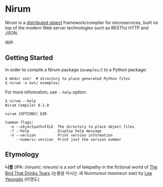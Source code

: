 Nirum
=====

Nirum is a [distributed object][1] framework/compiler for microservices,
built on top of the modern Web server technologies such as RESTful HTTP and
JSON.

WIP.

[1]: https://en.wikipedia.org/wiki/Distributed_object


Getting Started
---------------

In order to compile a Nirum package (`examples/`) to a Python package:

    $ mkdir out/  # directory to place generated Python files
    $ nirum -o out/ examples/

For more infomration, use `--help` option:

    $ nirum --help
    Nirum Compiler 0.1.0

    nirum [OPTIONS] DIR

    Common flags:
      -o --objectpath=FILE  The directory to place object files
      -? --help             Display help message
      -V --version          Print version information
         --numeric-version  Print just the version number


Etymology
---------

**니름** (IPA: /niɾɯm/; *nireum*) is a sort of telepathy in the fictional world
of [The Bird That Drinks Tears][2] (눈물을 마시는 새 *Nunmureul masineun sae*)
by [Lee Yeongdo][3] (이영도).

[2]: https://en.wikipedia.org/wiki/The_Bird_That_Drinks_Tears
[3]: https://en.wikipedia.org/wiki/Lee_Yeongdo
